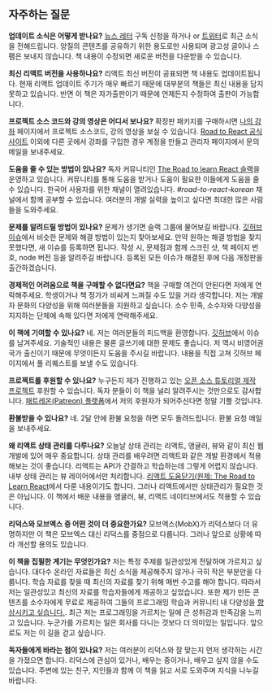 ## 자주하는 질문 

**업데이트 소식은 어떻게 받나요?** [뉴스 레터](https://www.getrevue.co/profile/rwieruch) 구독 신청을 하거나 or [트위터](https://twitter.com/rwieruch)로 최근 소식을 전해드립니다. 양질의 콘텐츠를 공유하기 위한 용도로만 사용되며 광고성 글이나 스팸은 보내지 않습니다. 책 내용이 수정되면 새로운 버전을 다운받을 수 있습니다.

**최신 리액트 버전을 사용하나요?** 리액트 최신 버전이 공표되면 책 내용도 업데이트됩니다. 현재 리액트 업데이트 주기가 매우 빠르기 때문에 대부분의 책들은 최신 내용을 담지 못하고 있습니다. 반면 이 책은 자가출판이기 때문에 언제든지 수정하여 출판이 가능합니다.

**프로젝트 소스 코드와 강의 영상은 어디서 보나요?** 확장판 패키지를 구매하시면 [나의 강좌](https://roadtoreact.com/my-courses) 페이지에서 프로젝트 소스코드, 강의 영상을 보실 수 있습니다. [Road to React 공식 사이트](https://roadtoreact.com) 이외에 다른 곳에서 강좌를 구입한 경우 계정을 만들고 관리자 페이지에서 문의 메일을 보내주세요.

**도움을 줄 수 있는 방법이 있나요?** 독자 커뮤니티인 [The Road to learn React 슬랙](https://slack-the-road-to-learn-react.wieruch.com/)을 운영하고 있습니다. 커뮤니티를 통해 도움을 받거나 도움이 필요한 이들에게 도움을 줄 수 있습니다. 한국어 사용자를 위한 채널이 열려있습니다. *#road-to-react-korean* 채널에서 함께 공부할 수 있습니다. 여러분의 개발 실력을 높이고 싶다면 최대한 많은 사람들을 도와주세요.

**문제를 알려드릴 방법이 있나요?** 문제가 생기면 슬랙 그룹에 물어보길 바랍니다. [깃허브 이슈](https://github.com/rwieruch/taming-the-state-in-react/issues)에서 비슷한 문제와 해결 방법이 있는지 찾아보세요. 만약 원하는 해결 방법을 찾지 못했다면, 새 이슈를 등록하면 됩니다. 작성 시, 문제점과 함께 스크린 샷, 책 페이지 번호, node 버전 등을 알려주길 바랍니다. 등록된 모든 이슈가 해결된 후에 다음 개정판을 출간하겠습니다.

**경제적인 어려움으로 책을 구매할 수 없다면요?** 책을 구매할 여건이 안된다면 저에게 연락해주세요. 학생이거나 책 정가가 비싸게 느껴질 수도 있을 거라 생각합니다. 저는 개발자 문화의 다양성을 위해 여러분들을 지원하고 싶습니다. 소수 민족, 소수자와 다양성을 지지하는 단체에 속해 있다면 저에게 연락해주세요.

**이 책에 기여할 수 있나요?** 네. 저는 여러분들의 피드백을 환영합니다. [깃허브](https://github.com/rwieruch/taming-the-state-in-react)에서 이슈를 남겨주세요. 기술적인 내용은 물론 글쓰기에 대한 문제도 좋습니다. 저 역시 비영어권 국가 출신이기 때문에 무엇이든지 도움을 주시길 바랍니다. 내용을 직접 고쳐 깃허브 페이지에서 풀 리퀘스트를 보낼 수도 있습니다.

**프로젝트를 후원할 수 있나요?** 누구든지 제가 진행하고 있는 [오픈 소스 튜토리얼 제작 프로젝트](https://www.robinwieruch.de/about/) 후원할 수 있습니다. 독자 분들이 이 책을 널리 알려주시는 것만으로도 감사합니다. [패트레온(Patreon) 플랫폼](https://www.patreon.com/rwieruch)에서 저의 후원자가 되어주신다면 정말 기쁠 것입니다.

**환불받을 수 있나요?** 네. 2달 안에 환불 요청을 하면 모두 돌려드립니다. 환불 요청 메일을 보내주세요.

**왜 리액트 상태 관리를 다루나요?** 오늘날 상태 관리는 리액트, 앵귤러, 뷰와 같이 최신 웹 개발에 있어 매우 중요합니다. 상태 관리를 배우려면 리액트와 같은 개발 환경에서 적용해보는 것이 좋습니다. 리액트는 API가 간결하고 학습하는데 그렇게 어렵지 않습니다. 내부 상태 관리는 뷰 레이어에서만 처리합니다. [리액트 도움닫기(원제: The Road to Learn React](https://www.robinwieruch.de/the-road-to-learn-react/)에서 다룬 내용이기도 합니다. 그러나 리액트에서만 상태관리가 필요한 것은 아닙니다. 이 책에서 배운 내용을 앵귤러, 뷰, 리액트 네이티브에서도 적용할 수 있습니다. 

**리덕스와 모브엑스 중 어떤 것이 더 중요한가요?** 모브엑스(MobX)가 리덕스보다 더 유명하지만 이 책은 모브엑스 대신 리덕스를 중점으로 다룹니다. 그러나 앞으로 상황에 따라 개선할 용의도 있습니다.

**이 책을 집필한 계기는 무엇인가요?** 저는 특정 주제를 일관성있게 전달하며 가르치고 싶습니다. 대다수 온라인 자료들은 최신 소식을 제공해주지 않거나 극히 작은 부분만을 다룹니다. 학습 자료를 찾을 때 최신의 자료를 찾기 위해 매번 수고를 해야 합니다. 따라서 저는 일관성있고 최신의 자료를 학습자들에게 제공하고 싶었습니다. 또한 제가 만든 콘텐츠를 소수자에게 무료로 제공하여 그들의 프로그래밍 학습과 커뮤니티 내 다양성을 [향상시키고 싶습니다.](https://www.robinwieruch.de/giving-back-by-learning-react/). 최근 저는 프로그래밍을 가르치는 일에 큰 성취감과 만족감을 느끼고 있습니다. 누군가를 가르치는 일은 회사를 다니는 것보다 더 의미있는 일입니다. 앞으로도 저는 이 길을 걷고 싶습니다.

**독자들에게 바라는 점이 있나요?** 저는 여러분이 리덕스와 잘 맞는지 먼저 생각하는 시간을 가졌으면 합니다. 리덕스에 관심이 있거나, 배우는 중이거나, 배우고 싶지 않을 수도 있습니다. 주변에 있는 친구, 지인들과 함께 이 책을 읽고 서로 도와주며 지식을 나누길 바랍니다.